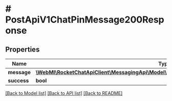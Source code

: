 # # PostApiV1ChatPinMessage200Response

## Properties

Name | Type | Description | Notes
------------ | ------------- | ------------- | -------------
**message** | [**\WebMI\RocketChatApiClient\MessagingApi\Model\PostApiV1ChatPinMessage200ResponseMessage**](PostApiV1ChatPinMessage200ResponseMessage.md) |  | [optional]
**success** | **bool** |  | [optional]

[[Back to Model list]](../../README.md#models) [[Back to API list]](../../README.md#endpoints) [[Back to README]](../../README.md)
